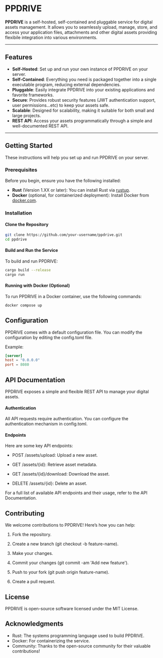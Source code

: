 # PPDRIVE

**PPDRIVE** is a self-hosted, self-contained and pluggable service for digital assets management. It allows you to seamlessly upload, manage, store, and access your application files, attachments and other digital assets providing flexibile integration into various environments.

---

## Features

- **Self-Hosted**: Set up and run your own instance of PPDRIVE on your server.
- **Self-Contained**: Everything you need is packaged together into a single executable program, reducing external dependencies.
- **Pluggable**: Easily integrate PPDRIVE into your existing applications and favorite frameworks.
- **Secure**: Provides robust security features (JWT authentication support, user permissions...etc) to keep your assets safe.
- **Scalable**: Designed for scalability, making it suitable for both small and large projects.
- **REST API**: Access your assets programmatically through a simple and well-documented REST API.

---

## Getting Started

These instructions will help you set up and run PPDRIVE on your server.

### Prerequisites

Before you begin, ensure you have the following installed:

- **Rust** (Version 1.XX or later): You can install Rust via [rustup](https://rustup.rs/).
- **Docker** (optional, for containerized deployment): Install Docker from [docker.com](https://www.docker.com/).

### Installation

#### Clone the Repository

```bash
git clone https://github.com/your-username/ppdrive.git
cd ppdrive
```

#### Build and Run the Service
To build and run PPDRIVE:
```bash
cargo build --release
cargo run
```

#### Running with Docker (Optional)
To run PPDRIVE in a Docker container, use the following commands:
```bash
docker compose up
```

## Configuration
PPDRIVE comes with a default configuration file. You can modify the configuration by editing the config.toml file.

Example:
```toml
[server]
host = "0.0.0.0"
port = 8080
```

## API Documentation
PPDRIVE exposes a simple and flexible REST API to manage your digital assets.

#### Authentication
All API requests require authentication. You can configure the authentication mechanism in config.toml.

#### Endpoints
Here are some key API endpoints:

- POST /assets/upload: Upload a new asset.

- GET /assets/{id}: Retrieve asset metadata.

- GET /assets/{id}/download: Download the asset.

- DELETE /assets/{id}: Delete an asset.

For a full list of available API endpoints and their usage, refer to the API Documentation.

## Contributing
We welcome contributions to PPDRIVE! Here’s how you can help:

1. Fork the repository.

2. Create a new branch (git checkout -b feature-name).

3. Make your changes.

4. Commit your changes (git commit -am 'Add new feature').

5. Push to your fork (git push origin feature-name).

6. Create a pull request.

## License
PPDRIVE is open-source software licensed under the MIT License.

## Acknowledgments
- Rust: The systems programming language used to build PPDRIVE.
- Docker: For containerizing the service.
- Community: Thanks to the open-source community for their valuable contributions!